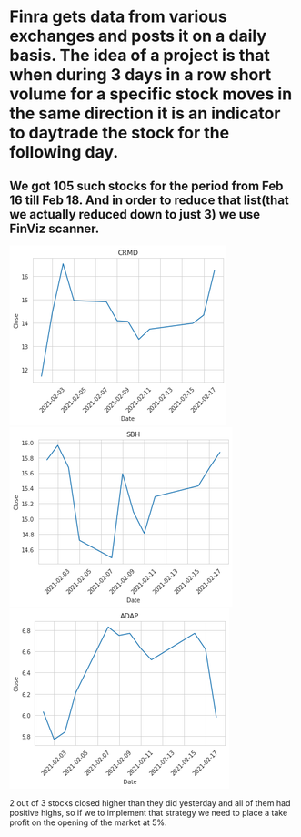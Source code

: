 # Finra gets data from various exchanges and posts it on a daily basis. The idea of a project is that when during 3 days in a row short volume for a specific stock moves in the same direction it is an indicator to daytrade the stock for the following day.
## We got 105 such stocks for the period from Feb 16 till Feb 18. And in order to reduce that list(that we actually reduced down to just 3) we use FinViz scanner.

![CRMD](1.png) ![SBH](2.png) ![ADAP](3.png)

2 out of 3 stocks closed higher than they did yesterday and all of them had positive highs, so if we to implement that strategy we need to place a take profit on the opening of the market at 5%.
